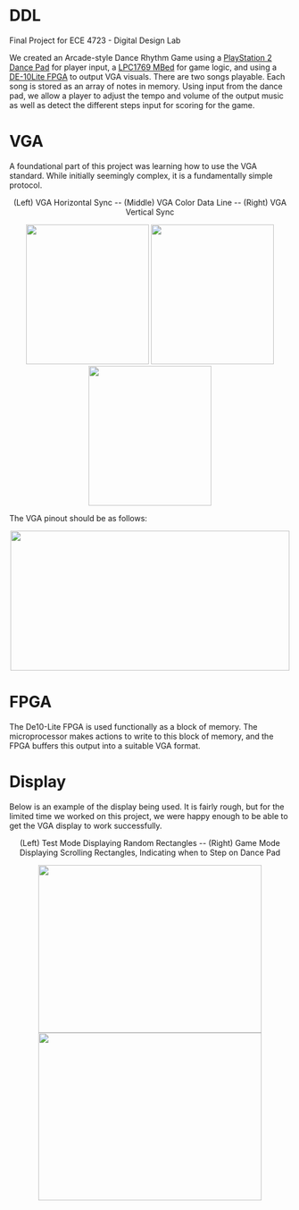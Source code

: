 # DDL
Final Project for ECE 4723 - Digital Design Lab

We created an Arcade-style Dance Rhythm Game using a [PlayStation 2 Dance Pad](https://www.amazon.com/Dance-Revolution-Regular-Playstation2-Playstation-2/dp/B000GF7KAW) for player input, a [LPC1769 MBed](https://www.nxp.com/products/processors-and-microcontrollers/arm-microcontrollers/general-purpose-mcus/lpc1700-arm-cortex-m3/512-kb-flash-64-kb-sram-ethernet-usb-lqfp100-package:LPC1769FBD100) for game logic, and using a [DE-10Lite FPGA](https://www.terasic.com.tw/cgi-bin/page/archive.pl?Language=English&No=1021) to output VGA visuals.  There are two songs playable. Each song is stored as an array of notes in memory. Using input from the dance pad, we allow a player to adjust the tempo and volume of the output music as well as detect the different steps input for scoring for the game. 

# VGA
A foundational part of this project was learning how to use the VGA standard. While initially seemingly complex, it is a fundamentally simple protocol.
<p align="center"> (Left) VGA Horizontal Sync -- (Middle) VGA Color Data Line -- (Right) VGA Vertical Sync </p> 

<p align="center">
  
  <img src="https://github.com/bradleeharr/DigitalDanceLab/assets/56418392/1f0d91a1-6eb1-4725-b649-fd7549d10e63" style="max-width:220px; width: 220px; max-height: 250px; height: 250px;">
  <img src="https://github.com/bradleeharr/DigitalDanceLab/assets/56418392/b15303d7-8b6a-40c3-94e5-78663d6ddfee" style="max-width:220px; width: 220px; max-height: 250px; height: 250px;">
  <img src="https://github.com/bradleeharr/DigitalDanceLab/assets/56418392/f3e2fb80-be7e-4808-aeba-ae65b039f824" style="max-width:220px; width: 220px; max-height: 250px; height: 250px;">

</p>

The VGA pinout should be as follows:

<p align="center">
  <img src="https://github.com/user-attachments/assets/93d0059a-2a8b-4721-b3f8-ac733c64ccbe" style="max-width:500px; width:500px; max-height: 250px; height: 250px;">
</p>

# FPGA
The De10-Lite FPGA is used functionally as a block of memory. The microprocessor makes actions to write to this block of memory, and the FPGA buffers this output into a suitable VGA format. 


# Display
Below is an example of the display being used. It is fairly rough, but for the limited time we worked on this project, we were happy enough to be able to get the VGA display to work successfully.
<p align="center"> 
  (Left) Test Mode Displaying Random Rectangles -- (Right) Game Mode Displaying Scrolling Rectangles, Indicating when to Step on Dance Pad
</p>
<p align="center"> 
<img src="https://github.com/bradleeharr/DigitalDanceLab/assets/56418392/c6a0c211-e574-452a-8595-58e780e7f5a2" style="max-wdith:400px; width:400px; max-height:300px; height:300px;">
  <img src="https://github.com/bradleeharr/DigitalDanceLab/assets/56418392/656dd980-e8d2-4a89-b372-f794f37b6263" style="max-wdith:400px; width:400px; max-height:300px; height:300px;">

</p>
<p align="center"> 
</p>
<p align="center"> 
</p>

